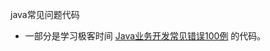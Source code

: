 java常见问题代码
* 一部分是学习极客时间
[Java业务开发常见错误100例](https://github.com/JosephZhu1983/java-common-mistakes)
的代码。